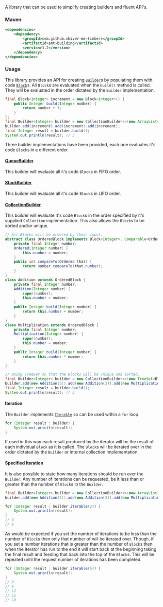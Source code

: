 <!---
Copyright 2015 Karl Bennett

Licensed under the Apache License, Version 2.0 (the "License");
you may not use this file except in compliance with the License.
You may obtain a copy of the License at

    http://www.apache.org/licenses/LICENSE-2.0

Unless required by applicable law or agreed to in writing, software
distributed under the License is distributed on an "AS IS" BASIS,
WITHOUT WARRANTIES OR CONDITIONS OF ANY KIND, either express or implied.
See the License for the specific language governing permissions and
limitations under the License.
-->
A library that can be used to simplify creating builders and fluent API's.

### Maven

```xml
<dependencies>
    <dependency>
        <groupId>com.github.shiver-me-timbers</groupId>
        <artifactId>smt-building</artifactId>
        <version>1.2</version>
    </dependency>
</dependencies>
```
### Usage

This library provides an API for creating
[`Builder`](https://github.com/shiver-me-timbers/smt-building/blob/master/src/main/java/shiver/me/timbers/building/Builder.java)s
by populating them with code
[`Block`](https://github.com/shiver-me-timbers/smt-building/blob/master/src/main/java/shiver/me/timbers/building/Block.java)s.
All `Block`s are evaluated when the `build()` method is called. They will be evaluated in the order dictated by the
`Builder` implementation.

```java
final Block<Integer> increment = new Block<Integer>() {
    public Integer build(Integer number) {
        return number + 1;
    }
};
final Builder<Integer> builder = new CollectionBuilder<>(new ArrayList<Block<Integer>>(), 0);
builder.add(increment).add(increment).add(increment);
final Integer result = builder.build();
System.out.println(result); // 3
```

Three builder implementations have been provided, each one evaluates it's code `Block`s in a different order.

#### [QueueBuilder](https://github.com/shiver-me-timbers/smt-building/blob/master/src/main/java/shiver/me/timbers/building/QueueBuilder.java)

This builder will evaluate all it's code `Block`s in FIFO order.

#### [StackBuilder](https://github.com/shiver-me-timbers/smt-building/blob/master/src/main/java/shiver/me/timbers/building/StackBuilder.java)

This builder will evaluate all it's code `Block`s in LIFO order.

#### [CollectionBuilder](https://github.com/shiver-me-timbers/smt-building/blob/master/src/main/java/shiver/me/timbers/building/CollectionBuilder.java)

This builder will evaluate it's code `Block`s in the order specified by it's supplied `Collection` implementation. This
also allows the `Block`s to be sorted and/or unique.

```java
// All Blocks will be ordered by their input.
abstract class OrderedBlock implements Block<Integer>, Comparable<Ordered> {
    private final Integer number;
    Ordered(Integer number) {
        this.number = number;
    }
    public int compareTo(Ordered that) {
        return number.compareTo(that.number);
    }
}
class Addition extends OrderedBlock {
    private final Integer number;
    Addition(Integer number) {
        super(number);
        this.number = number;
    }
    public Integer build(Integer number) {
        return this.number + number;
    }
}
class Multiplication extends OrderedBlock {
    private final Integer number;
    Multiplication(Integer number) {
        super(number);
        this.number = number;
    }
    public Integer build(Integer number) {
        return this.number * number;
    }
}

// Using TreeSet so that the Blocks will be unique and sorted.
final Builder<Integer> builder = new CollectionBuilder<>(new TreeSet<Block<Integer>>(), 0);
builder.add(new Addition(3)).add(new Addition(3)).add(new Multiplication(2));
final Integer result = builder.build();
System.out.println(result); // 3
```

#### Iteration

The `Builder` implements [`Iterable`](http://docs.oracle.com/javase/8/docs/api/java/lang/Iterable.html) so can be used
within a `for` loop.

```java
for (Integer result : builder) {
    System.out.println(result);
}
```

If used in this way each result produced by the iterator will be the result of each individual `Block` as it is called.
The `Block`s will be iterated over in the order dictated by the `Builder` or internal collection implementation.

#### Specified Iteration

It is also possible to state how many iterations should be run over the `Builder`. Any number of iterations can be
requested, be it less than or greater than the number of `Block`s in the `Builder`.

```java
final Builder<Integer> builder = new CollectionBuilder<>(new ArrayList<Block<Integer>>(), 0);
builder.add(new Addition(3)).add(new Addition(3)).add(new Multiplication(2));

for (Integer result : builder.iterable(2)) {
    System.out.println(result);
}
// 3
// 6
```

As would be expected if you set the number of iterations to be less than the number of `Block`s then only that number of
will be iterated over. Though, if you set a number iterations that is greater than the number of `Block`s then when the
iterator has run to the end it will start back at the beginning taking the final result and feeding that back into the
top of the `Block`s. This will be repeated until the request number of iterations has been completed.

```java
for (Integer result : builder.iterable(5)) {
    System.out.println(result);
}
// 3
// 6
// 12
// 15
// 18
```